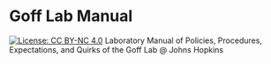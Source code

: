 # Goff Lab Manual
[![License: CC BY-NC 4.0](https://licensebuttons.net/l/by-nc/4.0/80x15.png)](https://creativecommons.org/licenses/by-nc/4.0/)
Laboratory Manual of Policies, Procedures, Expectations, and Quirks of the Goff Lab @ Johns Hopkins
